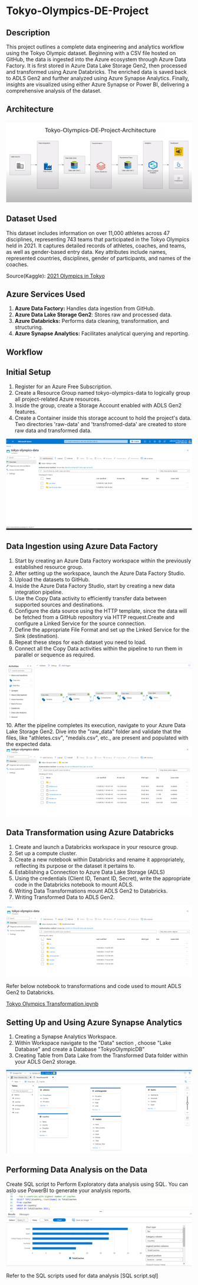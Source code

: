
# Tokyo-Olympics-DE-Project



## Description
This project outlines a complete data engineering and analytics workflow using the Tokyo Olympic dataset. Beginning with a CSV file hosted on GitHub, the data is ingested into the Azure ecosystem through Azure Data Factory. It is first stored in Azure Data Lake Storage Gen2, then processed and transformed using Azure Databricks. The enriched data is saved back to ADLS Gen2 and further analyzed using Azure Synapse Analytics. Finally, insights are visualized using either Azure Synapse or Power BI, delivering a comprehensive analysis of the dataset.
## Architecture 
<img src="Images/architecture.PNG">

## Dataset Used 
This dataset includes information on over 11,000 athletes across 47 disciplines, representing 743 teams that participated in the Tokyo Olympics held in 2021. It captures detailed records of athletes, coaches, and teams, as well as gender-based entry data. Key attributes include names, represented countries, disciplines, gender of participants, and names of the coaches.

Source(Kaggle): [2021 Olympics in Tokyo](https://www.kaggle.com/datasets/arjunprasadsarkhel/2021-olympics-in-tokyo)

## Azure Services Used
1. **Azure Data Factory:** Handles data ingestion from GitHub.
2. **Azure Data Lake Storage Gen2**: Stores raw and processed data.
3. **Azure Databricks:** Performs data cleaning, transformation, and structuring.
4. **Azure Synapse Analytics:** Facilitates analytical querying and reporting.
   
## Workflow 

## Initial Setup
1. Register for an Azure Free Subscription.
2. Create a Resource Group named tokyo-olympics-data to logically group all project-related Azure resources.
3. Inside the group, create a Storage Account enabled with ADLS Gen2 features.
4. Create a Container inside this storage account to hold the project's data. Two directories 'raw-data' and 'transfromed-data' are created to store raw data and transformed data.

  <img src="Images/storage.png"> 

## Data Ingestion using Azure Data Factory
1. Start by creating an Azure Data Factory workspace within the previously established resource group.
2. After setting up the workspace, launch the Azure Data Factory Studio. 
3. Upload the datasets to GitHub.
4. Inside the Azure Data Factory Studio, start by creating a new data integration pipeline.
5. Use the Copy Data activity to efficiently transfer data between supported sources and destinations.
6. Configure the data source using the HTTP template, since the data will be fetched from a GitHub repository via HTTP request.Create and configure a Linked Service for the source connection.
7. Define the appropriate File Format and set up the Linked Service for the Sink (destination).
8. Repeat these steps for each dataset you need to load.
9. Connect all the Copy Data activities within the pipeline to run them in parallel or sequence as required.
<img src="Images/Df_pipeline.png">  
10. After the pipeline completes its execution, navigate to your Azure Data Lake Storage Gen2. Dive into the "raw_data" folder and validate that the files, like "athletes.csv", "medals.csv", etc., are present and populated with the expected data.

 <img src="Images/Raw Data.png">

## Data Transformation using Azure Databricks
1. Create and launch a Databricks workspace in your resource group.
2. Set up a compute cluster.
3. Create a new notebook within Databricks and rename it appropriately, reflecting its purpose or the dataset it pertains to.
4. Establishing a Connection to Azure Data Lake Storage (ADLS)
5. Using the credentials (Client ID, Tenant ID, Secret), write the appropriate code in the Databricks notebook to mount ADLS. 
6. Writing Data Transformations mount ADLS Gen2 to Databricks.
7. Writing Transformed Data to ADLS Gen2.
 <img src="Images/TransformedDT.png">
  
Refer below notebook to transformations and code used to mount ADLS Gen2 to Databricks.

[Tokyo Olympics Transformation.ipynb](https://github.com/shubhammirajkar/tokyo_olympic_de_project/blob/main/Tokyo%20Olympics%20Transformation.ipynb)

## Setting Up and Using Azure Synapse Analytics
1. Creating a Synapse Analytics Workspace.
2. Within Workspace navigate to the "Data" section , choose "Lake Database"  and create a Database "TokyoOlympicDB"
3. Creating Table from Data Lake  from the Transformed Data folder within your ADLS Gen2 storage.
 <img src="Images/synapsedbcreation.png">
 
## Performing Data Analysis on the Data

Create SQL script to Perform Exploratory data analysis using SQL.
You can aslo use PowerBI to generate your analysis reports.
 <img src="Images/synapseanalyticsreport.png">

Refer to the SQL scripts used for data analysis 
[SQL script.sql]
